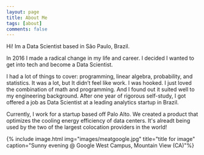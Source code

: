 ```yaml
---
layout: page
title: About Me
tags: [about]
comments: false
---
```



Hi! Im a Data Scientist based in São Paulo, Brazil.

In 2016 I made a radical change in my life and career. I decided I wanted to get into tech and become a Data Scientist. 

I had a lot of things to cover: programming, linear algebra, probability, and statistics. It was a lot, but It didn’t feel like work. I was hooked. I just loved the combination of math and programming. And I found out it suited well to my engineering background. After one year of rigorous self-study, I got offered a job as Data Scientist at a leading analytics startup in Brazil.

Currently, I work for a startup based off Palo Alto. We created a product that optimizes the cooling energy efficiency of data centers. It's alreadt being used by the two of the largest colocation providers in the world! 

{% include image.html img="images/meatgoogle.jpg" title="title for image" caption="Sunny evening @ Google West Campus, Mountain View (CA)"%}

